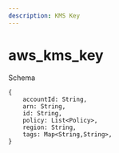```yaml
---
description: KMS Key
---
```


# aws_kms_key

Schema
```
{
	accountId: String,
	arn: String,
	id: String,
	policy: List<Policy>,
	region: String,
	tags: Map<String,String>,
}
```

